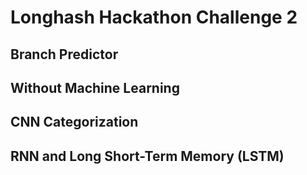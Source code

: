 # Longhash Hackathon Challenge 2


## Branch Predictor



## Without Machine Learning


## CNN Categorization


## RNN and Long Short-Term Memory (LSTM) 


